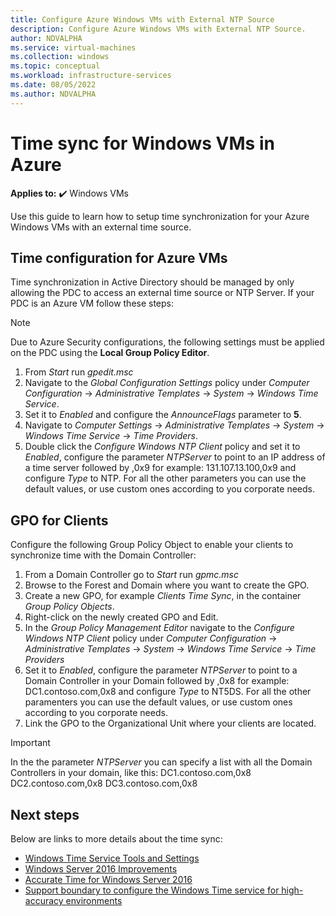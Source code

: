 ```yaml
---
title: Configure Azure Windows VMs with External NTP Source
description: Configure Azure Windows VMs with External NTP Source.
author: NDVALPHA
ms.service: virtual-machines
ms.collection: windows
ms.topic: conceptual
ms.workload: infrastructure-services
ms.date: 08/05/2022
ms.author: NDVALPHA
---
```


# Time sync for Windows VMs in Azure

**Applies to:** :heavy_check_mark: Windows VMs

Use this guide to learn how to setup time synchronization for your Azure Windows VMs with an external time source.

## Time configuration for Azure VMs

Time synchronization in Active Directory should be managed by only allowing the PDC to access an external time source or NTP Server. If your PDC is an Azure VM follow these steps:

>[!NOTE]
>Due to Azure Security configurations, the following settings must be applied on the PDC using the **Local Group Policy Editor**.

1. From *Start* run *gpedit.msc*
2. Navigate to the *Global Configuration Settings* policy under *Computer Configuration* -> *Administrative Templates* -> *System* -> *Windows Time Service*.
3. Set it to *Enabled* and configure the *AnnounceFlags* parameter to **5**.
4. Navigate to *Computer Settings* -> *Administrative Templates* -> *System* -> *Windows Time Service* -> *Time Providers*.
5. Double click the *Configure Windows NTP Client* policy and set it to *Enabled*, configure the parameter *NTPServer* to point to an IP address of a time server followed by ,0x9 for example: 131.107.13.100,0x9 and configure *Type* to NTP. For all the other parameters you can use the default values, or use custom ones according to you corporate needs.

## GPO for Clients

Configure the following Group Policy Object to enable your clients to synchronize time with the Domain Controller:

1. From a Domain Controller go to *Start* run *gpmc.msc*
2. Browse to the Forest and Domain where you want to create the GPO.
3. Create a new GPO, for example *Clients Time Sync*, in the container *Group Policy Objects*.
4. Right-click on the newly created GPO and Edit.
5. In the *Group Policy Management Editor* navigate to the *Configure Windows NTP Client* policy under *Computer Configuration* -> *Administrative Templates* -> *System* -> *Windows Time Service* -> *Time Providers*
6. Set it to *Enabled*, configure the parameter *NTPServer* to point to a Domain Controller in your Domain followed by ,0x8 for example: DC1.contoso.com,0x8 and configure *Type* to NT5DS. For all the other paramenters you can use the default values, or use custom ones according to you corporate needs.
7. Link the GPO to the Organizational Unit where your clients are located.

>[!IMPORTANT]
>In the the parameter *NTPServer* you can specify a list with all the Domain Controllers in your domain, like this: DC1.contoso.com,0x8 DC2.contoso.com,0x8 DC3.contoso.com,0x8

## Next steps

Below are links to more details about the time sync:

- [Windows Time Service Tools and Settings](/windows-server/networking/windows-time-service/windows-time-service-tools-and-settings)
- [Windows Server 2016 Improvements
](/windows-server/networking/windows-time-service/windows-server-2016-improvements)
- [Accurate Time for Windows Server 2016](/windows-server/networking/windows-time-service/accurate-time)
- [Support boundary to configure the Windows Time service for high-accuracy environments](/windows-server/networking/windows-time-service/support-boundary)